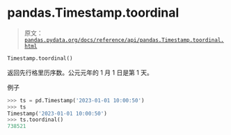 # pandas.Timestamp.toordinal

> 原文：[`pandas.pydata.org/docs/reference/api/pandas.Timestamp.toordinal.html`](https://pandas.pydata.org/docs/reference/api/pandas.Timestamp.toordinal.html)

```py
Timestamp.toordinal()
```

返回先行格里历序数。公元元年的 1 月 1 日是第 1 天。

例子

```py
>>> ts = pd.Timestamp('2023-01-01 10:00:50')
>>> ts
Timestamp('2023-01-01 10:00:50')
>>> ts.toordinal()
738521 
```
